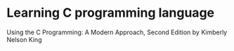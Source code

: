# Learning C programming language

Using the C Programming: A Modern Approach, Second Edition by Kimberly Nelson King
